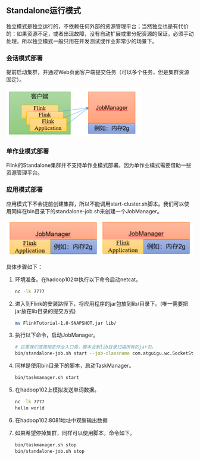 ## Standalone运行模式

独立模式是独立运行的，不依赖任何外部的资源管理平台；当然独立也是有代价的：如果资源不足，或者出现故障，没有自动扩展或重分配资源的保证，必须手动处理。所以独立模式一般只用在开发测试或作业非常少的场景下。

### 会话模式部署

提前启动集群，并通过Web页面客户端提交任务（可以多个任务，但是集群资源固定）。

<img src="07Standalone运行模式.assets/image-20240617215433286.png" alt="image-20240617215433286" style="zoom:50%;" />

### 单作业模式部署

Flink的Standalone集群并不支持单作业模式部署。因为单作业模式需要借助一些资源管理平台。

### 应用模式部署

应用模式下不会提前创建集群，所以不能调用start-cluster.sh脚本。我们可以使用同样在bin目录下的standalone-job.sh来创建一个JobManager。

<img src="07Standalone运行模式.assets/image-20240617215554971.png" alt="image-20240617215554971" style="zoom:50%;" />

具体步骤如下：

1. 环境准备。在hadoop102中执行以下命令启动netcat。

   ```sh
   nc -lk 7777
   ```

2. 进入到Flink的安装路径下，将应用程序的jar包放到lib/目录下。(唯一需要把jar放在lib目录的提交方式)

   ```sh
   mv FlinkTutorial-1.0-SNAPSHOT.jar lib/
   ```

3. 执行以下命令，启动JobManager。

   ```sh
   # 这里我们直接指定作业入口类，脚本会到lib目录扫描所有的jar包。
   bin/standalone-job.sh start --job-classname com.atguigu.wc.SocketStreamWordCount
   ```

4. 同样是使用bin目录下的脚本，启动TaskManager。

   ```sh
   bin/taskmanager.sh start
   ```

5. 在hadoop102上模拟发送单词数据。

   ```sh
   nc -lk 7777
   hello world
   ```

6. 在hadoop102:8081地址中观察输出数据

7. 如果希望停掉集群，同样可以使用脚本，命令如下。

   ```sh
   bin/taskmanager.sh stop
   bin/standalone-job.sh stop
   ```

   